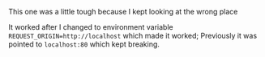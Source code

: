 This one was a little tough because I kept looking at the wrong place

It worked after I changed to environment variable `REQUEST_ORIGIN=http://localhost` which made it worked;
Previously it was pointed to `localhost:80` which kept breaking. 
